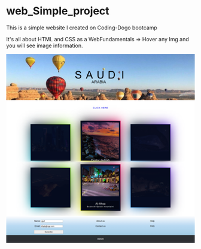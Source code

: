 # web_Simple_project

This is a simple website I created on Coding-Dogo bootcamp

It's all about HTML and CSS as a WebFundamentals => Hover any Img and you will see image information.

<img src="https://github.com/Abdullah2althani/web_Simple_project/blob/master/img.png"/>


